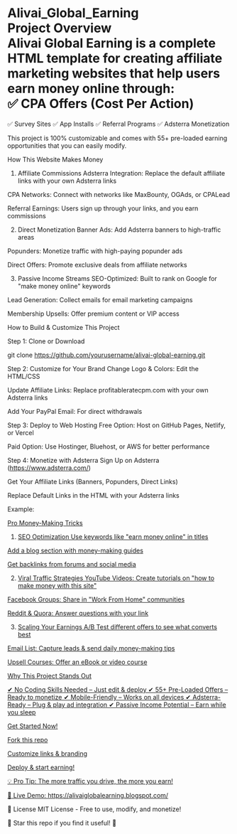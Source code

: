 # Alivai_Global_Earning <br> Project Overview <br> Alivai Global Earning is a complete HTML template for creating affiliate marketing websites that help users earn money online through: <br> ✅ CPA Offers (Cost Per Action)
✅ Survey Sites
✅ App Installs
✅ Referral Programs
✅ Adsterra Monetization

This project is 100% customizable and comes with 55+ pre-loaded earning opportunities that you can easily modify.

How This Website Makes Money

1. Affiliate Commissions
Adsterra Integration: Replace the default affiliate links with your own Adsterra links

CPA Networks: Connect with networks like MaxBounty, OGAds, or CPALead

Referral Earnings: Users sign up through your links, and you earn commissions

2. Direct Monetization
Banner Ads: Add Adsterra banners to high-traffic areas

Popunders: Monetize traffic with high-paying popunder ads

Direct Offers: Promote exclusive deals from affiliate networks

3. Passive Income Streams
SEO-Optimized: Built to rank on Google for "make money online" keywords

Lead Generation: Collect emails for email marketing campaigns

Membership Upsells: Offer premium content or VIP access 

How to Build & Customize This Project

Step 1: Clone or Download

git clone https://github.com/yourusername/alivai-global-earning.git 

Step 2: Customize for Your Brand
Change Logo & Colors: Edit the HTML/CSS

Update Affiliate Links: Replace profitableratecpm.com with your own Adsterra links

Add Your PayPal Email: For direct withdrawals

Step 3: Deploy to Web Hosting
Free Option: Host on GitHub Pages, Netlify, or Vercel

Paid Option: Use Hostinger, Bluehost, or AWS for better performance

Step 4: Monetize with Adsterra
Sign Up on Adsterra (https://www.adsterra.com/)

Get Your Affiliate Links (Banners, Popunders, Direct Links)

Replace Default Links in the HTML with your Adsterra links

Example:

<!-- Replace this default link -->
<a href="https://www.profitableratecpm.com/s2k0zd8hjv?key=c16da0c0041cc17088b060957311acff">

<!-- With your Adsterra link -->
<a href="https://www.adsterra.com/your-affiliate-link">

Pro Money-Making Tricks

1. SEO Optimization
Use keywords like "earn money online" in titles

Add a blog section with money-making guides

Get backlinks from forums and social media

2. Viral Traffic Strategies
YouTube Videos: Create tutorials on "how to make money with this site"

Facebook Groups: Share in "Work From Home" communities

Reddit & Quora: Answer questions with your link

3. Scaling Your Earnings
A/B Test different offers to see what converts best

Email List: Capture leads & send daily money-making tips

Upsell Courses: Offer an eBook or video course

Why This Project Stands Out

✔ No Coding Skills Needed – Just edit & deploy
✔ 55+ Pre-Loaded Offers – Ready to monetize
✔ Mobile-Friendly – Works on all devices
✔ Adsterra-Ready – Plug & play ad integration
✔ Passive Income Potential – Earn while you sleep

Get Started Now!

Fork this repo

Customize links & branding

Deploy & start earning!

💡 Pro Tip: The more traffic you drive, the more you earn!

🔗 Live Demo: https://alivaiglobalearning.blogspot.com/

📜 License
MIT License - Free to use, modify, and monetize!

🌟 Star this repo if you find it useful! 🚀

